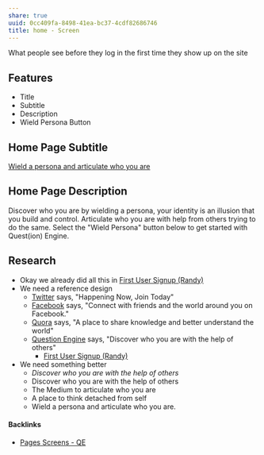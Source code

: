 ```yaml
---
share: true
uuid: 0cc409fa-8498-41ea-bc37-4cdf82686746
title: home - Screen
---
```

What people see before they log in the first time they show up on the site

## Features

* Title
* Subtitle
* Description
* Wield Persona Button

## Home Page Subtitle

[Wield a persona and articulate who you are](../fa44aa1e-1c2d-4504-a663-7381b694c638)

## Home Page Description

Discover who you are by wielding a persona, your identity is an illusion that you build and control. Articulate who you are with help from others trying to do the same. Select the "Wield Persona" button below to get started with Quest(ion) Engine.

## Research

* Okay we already did all this in [First User Signup (Randy)](../bd5c091b-6af3-48b9-bc4d-f17fb60961a7)
* We need a reference design
	* [Twitter](../335d3083-0670-4fc8-aa73-62e970123289) says, "Happening Now, Join Today"
	* [Facebook](../ffaff3fb-3237-40f8-abba-0b87ed05c16b) says, "Connect with friends and the world around you on Facebook."
	* [Quora](../d30cf424-13dd-4f0a-8820-019b17e325ae) says, "A place to share knowledge and better understand the world"
	* [Question Engine](../7d2a0ebd-d4d1-4d2f-83ea-d256dc589625) says, "Discover who you are with the help of others"
		* [First User Signup (Randy)](../bd5c091b-6af3-48b9-bc4d-f17fb60961a7)
* We need something better
	* *Discover who you are with the help of others*
	* Discover who you are with the help of others
	* The Medium to articulate who you are
	* A place to think detached from self
	* Wield a persona and articulate who you are.

#### Backlinks

* [Pages Screens - QE](/a27724cd-21c5-4d8d-ae24-97fc746fe09d)